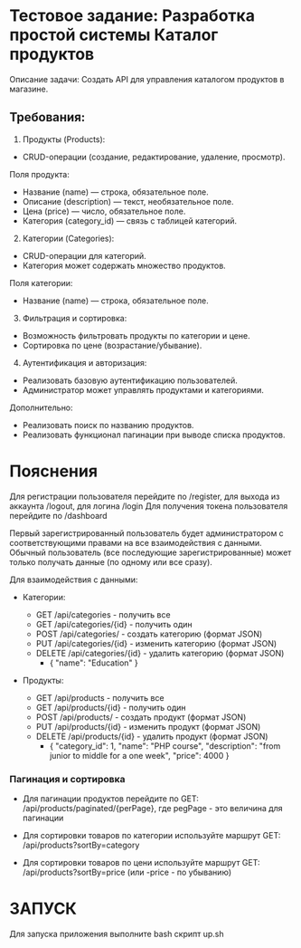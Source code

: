 # Тестовое задание: Разработка простой системы Каталог продуктов
Описание задачи:
Создать API для управления каталогом продуктов в магазине.
## Требования:
1. Продукты (Products):
- CRUD-операции (создание, редактирование, удаление, просмотр).


Поля продукта:
- Название (name) — строка, обязательное поле.
- Описание (description) — текст, необязательное поле.
- Цена (price) — число, обязательное поле.
- Категория (category_id) — связь с таблицей категорий.
2. Категории (Categories):
- CRUD-операции для категорий.
- Категория может содержать множество продуктов.


Поля категории:
- Название (name) — строка, обязательное поле.
3. Фильтрация и сортировка:
- Возможность фильтровать продукты по категории и цене.
- Сортировка по цене (возрастание/убывание).
4. Аутентификация и авторизация:
- Реализовать базовую аутентификацию пользователей.
- Администратор может управлять продуктами и категориями.

Дополнительно:
- Реализовать поиск по названию продуктов.
- Реализовать функционал пагинации при выводе списка продуктов.

# Пояснения

Для регистрации пользователя перейдите по /register, для выхода из аккаунта /logout, для логина /login
Для получения токена пользователя перейдите по /dashboard

Первый зарегистрированный пользователь будет администратором с соответствующими правами на все взаимодействия с данными.
Обычный пользователь (все последующие зарегистрированные) может только получать данные (по одному или все сразу).

Для взаимодействия с данными:
 - Категории:
    - GET /api/categories - получить все
    - GET /api/categories/{id} - получить один
    - POST /api/categories/ - создать категорию (формат JSON)
    - PUT /api/categories/{id} - изменить категорию (формат JSON)
    - DELETE /api/categories/{id} - удалить категорию (формат JSON)
        - {
            "name": "Education"
        }

 - Продукты:
    - GET /api/products - получить все
    - GET /api/products/{id} - получить один
    - POST /api/products/ - создать продукт (формат JSON)
    - PUT /api/products/{id} - изменить продукт (формат JSON)
    - DELETE /api/products/{id} - удалить продукт (формат JSON)
        - {
            "category_id": 1,
            "name": "PHP course",
            "description": "from junior to middle for a one week",
            "price": 4000
        }
### Пагинация и сортировка
 - Для пагинации продуктов перейдите по GET: /api/products/paginated/{perPage}, где 
    pegPage - это величина для пагинации

 - Для сортировки товаров по категории используйте маршрут GET: /api/products?sortBy=category
 - Для сортировки товаров по цени используйте маршрут GET: /api/products?sortBy=price (или -price - по убыванию)

 # ЗАПУСК

 Для запуска приложения выполните bash скрипт up.sh
